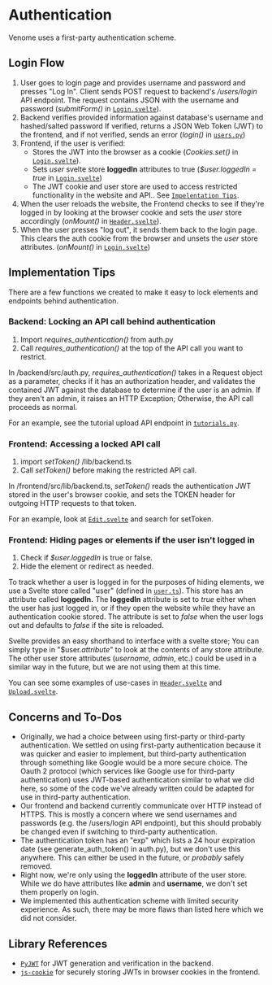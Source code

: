 ﻿# Authentication
Venome uses a first-party authentication scheme.

## Login Flow
1. User goes to login page and provides username and password and presses "Log In". Client sends POST request to backend's */users/login* API endpoint. The request contains JSON with the username and password (*submitForm()* in [`Login.svelte`](../frontend/src/routes/Login.svelte)).
2. Backend verifies provided information against database's username and hashed/salted password If verified, returns a JSON Web Token (JWT) to the frontend, and if not verified, sends an error (*login()* in [`users.py`](../backend/src/api/users.py))
3. Frontend, if the user is verified:
    * Stores the JWT into the browser as a cookie (*Cookies.set()* in [`Login.svelte`](../frontend/src/routes/Login.svelte)).
    * Sets *user* svelte store **loggedIn** attributes to true (*$user.loggedIn = true* in [`Login.svelte`](../frontend/src/routes/Login.svelte))
    * The JWT cookie and user store are used to access restricted functionality in the website and API.. See [`Impelentation Tips`](#implementation-tips).
4. When the user reloads the website, the Frontend checks to see if they're logged in by looking at the browser cookie and sets the *user* store accordingly (*onMount()* in [`Header.svelte`](../frontend/src/routes/Login.svelte)).
5. When the user presses "log out", it sends them back to the login page. This clears the auth cookie from the browser and unsets the *user* store attributes. (*onMount()* in [`Login.svelte`](../frontend/src/routes/Login.svelte))

## Implementation Tips
There are a few functions we created to make it easy to lock elements and endpoints behind authentication.

### Backend: Locking an API call behind authentication
1. Import *requires_authentication()* from auth.py
2. Call *requires_authentication()* at the top of the API call you want to restrict.

In /backend/src/auth.py, *requires_authentication()* takes in a Request object as a parameter, checks if it has an authorization header, and validates the contained JWT against the database to determine if the user  is an admin. If they aren't an admin, it raises an HTTP Exception; Otherwise, the API call proceeds as normal.

For an example, see the tutorial upload API endpoint in [`tutorials.py`](../backend/src/api/tutorials.py).

### Frontend: Accessing a locked API call
1. import *setToken()* /lib/backend.ts
2. Call *setToken()* before making the restricted API call.

In /frontend/src/lib/backend.ts, *setToken()* reads the authentication JWT stored in the user's browser cookie, and sets the TOKEN header for outgoing HTTP requests to that token.

For an example, look at [`Edit.svelte`](../frontend/src/routes/Edit.svelte) and search for setToken.

### Frontend: Hiding pages or elements if the user isn't logged in
1. Check if *$user.loggedIn* is true or false.
2. Hide the element or redirect as needed.

To track whether a user is logged in for the purposes of hiding elements, we use a Svelte store called "user" (defined in [`user.ts`](../frontend/stores/user.ts)). This store has an attribute called **loggedIn.** The **loggedIn** attribute is set to *true* either when the user has just logged in, or if they open the website while they have an authentication cookie stored. The attribute is set to *false* when the user logs out and defaults to *false* if the site is reloaded.

Svelte provides an easy shorthand to interface with a svelte store; You can simply type in "$user.*attribute*" to look at the contents of any store attribute. The other user store attributes (*username*, *admin*, etc.) could be used in a similar way in the future, but we are not using them at this time.

You can see some examples of use-cases in [`Header.svelte`](../frontend/src/lib/Header.svelte) and [`Upload.svelte`](../frontend/src/routes/Upload.svelte).

## Concerns and To-Dos
* Originally, we had a choice between using first-party or third-party authentication. We settled on using first-party authentication because it was quicker and easier to implement, but third-party authentication through something like Google would be a more secure choice. The Oauth 2 protocol (which services like Google use for third-party authentication) uses JWT-based authentication similar to what we did here, so some of the code we've already written could be adapted for use in third-party authentication.
* Our frontend and backend currently communicate over HTTP instead of HTTPS. This is mostly a concern where we send usernames and passwords (e.g. the /users/login API endpoint), but this should probably be changed even if switching to third-party authentication.
* The authentication token has an "exp" which lists a 24 hour expiration date (see generate_auth_token() in auth.py), but we don't use this anywhere. This can either be used in the future, or *probably* safely removed.
* Right now, we're only using the **loggedIn** attribute of the user store. While we do have attributes like **admin** and **username**, we don't set them properly on login.
* We implemented this authentication scheme with limited security experience. As such, there may be more flaws than listed here which we did not consider.

## Library References
* [`PyJWT`](https://github.com/jpadilla/pyjwt) for JWT generation and verification in the backend.
* [`js-cookie`](https://github.com/js-cookie/js-cookie) for securely storing JWTs in browser cookies in the frontend.